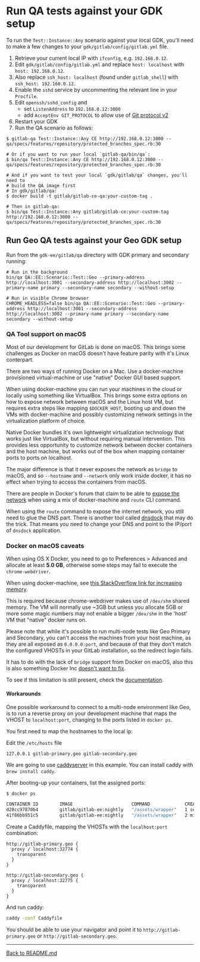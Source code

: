 # Run QA tests against your GDK setup

To run the `Test::Instance::Any` scenario against your local GDK, you'll need to
make a few changes to your `gdk/gitlab/config/gitlab.yml` file.

1. Retrieve your current local IP with `ifconfig`, e.g. `192.168.0.12`.
1. Edit `gdk/gitlab/config/gitlab.yml` and replace `host: localhost` with
   `host: 192.168.0.12`.
1. Also replace `ssh_host: localhost` (found under `gitlab_shell`) with
   `ssh_host: 192.168.0.12`.
1. Enable the `sshd` service by uncommenting the relevant line in your
   `Procfile`.
1. Edit `openssh/sshd_config` and
   - set `ListenAddress` to `192.168.0.12:3000`
   - add `AcceptEnv GIT_PROTOCOL` to allow use of [Git protocol v2][Git protocol]
1. Restart your GDK
1. Run the QA scenario as follows:

  ```
  $ gitlab-qa Test::Instance::Any CE http://192.168.0.12:3000 -- qa/specs/features/repository/protected_branches_spec.rb:30

  # Or if you want to run your local `gitlab-qa/bin/qa`:
  $ bin/qa Test::Instance::Any CE http://192.168.0.12:3000 -- qa/specs/features/repository/protected_branches_spec.rb:30

  # And if you want to test your local `gdk/gitlab/qa` changes, you'll need to
  # build the QA image first
  # In gdk/gitlab/qa:
  $ docker build -t gitlab/gitlab-ce-qa:your-custom-tag .

  # Then in gitlab-qa:
  $ bin/qa Test::Instance::Any gitlab/gitlab-ce:your-custom-tag http://192.168.0.12:3000 -- qa/specs/features/repository/protected_branches_spec.rb:30
  ```

## Run Geo QA tests against your Geo GDK setup

Run from the `gdk-ee/gitlab/qa` directory with GDK primary and secondary running:

```
# Run in the background
bin/qa QA::EE::Scenario::Test::Geo --primary-address http://localhost:3001 --secondary-address http://localhost:3002 --primary-name primary --secondary-name secondary --without-setup

# Run in visible Chrome browser
CHROME_HEADLESS=false bin/qa QA::EE::Scenario::Test::Geo --primary-address http://localhost:3001 --secondary-address http://localhost:3002 --primary-name primary --secondary-name secondary --without-setup
```

### QA Tool support on macOS

Most of our development for GitLab is done on macOS. This brings some challenges as Docker on
macOS doesn't have feature parity with it's Linux conterpart.

There are two ways of running Docker on a Mac. Use a docker-machine provisioned virtual-machine
or use "native" Docker GUI based support.

When using docker-machine you can run your machines in the cloud or locally using something like
VirtualBox. This brings some extra options on how to expose network between macOS and the Linux
host VM, but requires extra steps like mapping `$DOCKER_HOST`, booting up and down the VMs with
docker-machine and possibly customizing network settings in the virtualization platform of choice.

Native Docker bundles it's own lightweight virtualization technology that works just like VirtualBox,
but without requiring manual intervention. This provides less opportunity to customize network between
docker containers and the host machine, but works out of the box when mapping container ports to ports
on localhost.

The major difference is that it never exposes the network as `bridge` to macOS, and so `--hostname`
and `--network` only work inside docker, it has no effect when trying to access the containers from macOS.

There are people in Docker's forum that claim to be able to [expose the network][Docker Route]
when using a mix of docker-machine and `route` CLI command.

When using the `route` command to expose the internet network, you still need to glue the DNS part.
There is another tool called [dnsdock][dnsdock] that may do the trick. That means you need to change
your DNS and point to the IP/port of `dnsdock` application.

### Docker on macOS caveats

When using OS X Docker, you need to go to Preferences > Advanced and allocate at least **5.0 GB**,
otherwise some steps may fail to execute the `chrome-webdriver`.

When using docker-machine, see [this StackOverflow link for increasing memory](https://stackoverflow.com/questions/32834082/how-to-increase-docker-machine-memory-mac/36982696#36982696).

This is required because chrome-webdriver makes use of `/dev/shm` shared memory. The VM will normally use
~3GB but unless you allocate 5GB or more some magic numbers may not enable a bigger `/dev/shm` in the
'host' VM that "native" docker runs on.

Please note that while it's possible to run multi-node tests like Geo Primary and Secondary, you can't
access the machines from your host machine, as they are all exposed as `0.0.0.0:port`, and because
of that they don't match the configured VHOSTs in your GitLab installation, so the redirect login
fails.

It has to do with the lack of `bridge` support from Docker on macOS, also this is also something
Docker Inc [doesn't want to fix][Docker bridge issue].

To see if this limitation is still present, check the [documentation][Docker Networking].

#### Workarounds

One possible workaround to connect to a multi-node environment like Geo, is to run a reverse proxy on your
development machine that maps the VHOST to `localhost:port`, changing to the ports listed in `docker ps`.

You first need to map the hostnames to the local ip:

Edit the `/etc/hosts` file
```
127.0.0.1 gitlab-primary.geo gitlab-secondary.geo
```
We are going to use [caddyserver](https://caddyserver.com/) in this example. You can install caddy with `brew install caddy`.

After booting-up your containers, list the assigned ports:

```bash
$ docker ps

CONTAINER ID        IMAGE                      COMMAND             CREATED             STATUS                                     PORTS                                    NAMES
d28cc97870b4        gitlab/gitlab-ee:nightly   "/assets/wrapper"   1 second ago        Up Less than a second (health: starting)   22/tcp, 443/tcp, 0.0.0.0:32775->80/tcp   gitlab-secondary
41f86bb951c5        gitlab/gitlab-ee:nightly   "/assets/wrapper"   2 minutes ago       Up 2 minutes (healthy)                     22/tcp, 443/tcp, 0.0.0.0:32774->80/tcp   gitlab-primary
```

Create a Caddyfile, mapping the VHOSTs with the `localhost:port` combination:

```
http://gitlab-primary.geo {
  proxy / localhost:32774 {
    transparent
  }
}

http://gitlab-secondary.geo {
  proxy / localhost:32775 {
    transparent
  }
}
```

And run caddy:

```bash
caddy -conf Caddyfile
```

You should be able to use your navigator and point it to `http://gitlab-primary.geo` or `http://gitlab-secondary.geo`.

[Docker Route]: https://forums.docker.com/t/access-container-from-dev-machine-by-ip-dns-name/24631/5
[Docker Networking]: https://docs.docker.com/docker-for-mac/networking/#known-limitations-use-cases-and-workarounds
[Docker bridge issue]: https://github.com/moby/moby/issues/22753#issuecomment-253534261
[dnsdock]: https://github.com/aacebedo/dnsdock
[Git protocol]: https://docs.gitlab.com/ee/administration/git_protocol.html#doc-nav

----

[Back to README.md](../README.md)
